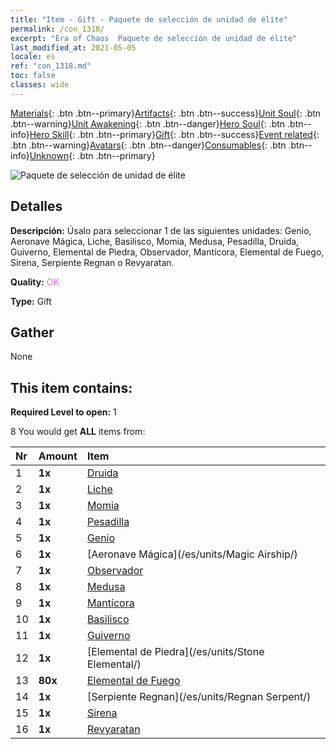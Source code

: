 ```yaml
---
title: "Item - Gift - Paquete de selección de unidad de élite"
permalink: /con_1318/
excerpt: "Era of Chaos  Paquete de selección de unidad de élite"
last_modified_at: 2021-05-05
locale: es
ref: "con_1318.md"
toc: false
classes: wide
---
```

 [Materials](/ItemsES/){: .btn .btn--primary}[Artifacts](/ItemsES/Artifacts/){: .btn .btn--success}[Unit Soul](/ItemsES/UnitSoul/){: .btn .btn--warning}[Unit Awakening](/ItemsES/UnitAwakening/){: .btn .btn--danger}[Hero Soul](/ItemsES/HeroSoul/){: .btn .btn--info}[Hero Skill](/ItemsES/HeroSkill/){: .btn .btn--primary}[Gift](/ItemsES/Gift/){: .btn .btn--success}[Event related](/ItemsES/Events/){: .btn .btn--warning}[Avatars](/ItemsES/Avatars/){: .btn .btn--danger}[Consumables](/ItemsES/Consumables/){: .btn .btn--info}[Unknown](/ItemsES/Unknown/){: .btn .btn--primary}

 ![Paquete de selección de unidad de élite](/images/t/i_907375.png)

## Detalles
 **Descripción:** Úsalo para seleccionar 1 de las siguientes unidades: Genio, Aeronave Mágica, Liche, Basilisco, Momia, Medusa, Pesadilla, Druida, Guiverno, Elemental de Piedra, Observador, Mantícora, Elemental de Fuego, Sirena, Serpiente Regnan o Revyaratan.

 **Quality:** <span style="color: #DA70D6">OK</span>

 **Type:** Gift

## Gather

  None

## This item contains:

 **Required Level to open:** 1

 8 You would get **ALL** items  from:

  | Nr | Amount |     Item    |
  |:---|:-------|:------------|
  | 1 |  **1x** | [Druida](/es/units/Druid/) |  | 
  | 2 |  **1x** | [Liche](/es/units/Lich/) |  | 
  | 3 |  **1x** | [Momia](/es/units/Mummy/) |  | 
  | 4 |  **1x** | [Pesadilla](/es/units/Nightmare/) |  | 
  | 5 |  **1x** | [Genio](/es/units/Genie/) |  | 
  | 6 |  **1x** | [Aeronave Mágica](/es/units/Magic Airship/) |  | 
  | 7 |  **1x** | [Observador](/es/units/Beholder/) |  | 
  | 8 |  **1x** | [Medusa](/es/units/Medusa/) |  | 
  | 9 |  **1x** | [Mantícora](/es/units/Manticore/) |  | 
  | 10 |  **1x** | [Basilisco](/es/units/Basilisk/) |  | 
  | 11 |  **1x** | [Guiverno](/es/units/Wyvern/) |  | 
  | 12 |  **1x** | [Elemental de Piedra](/es/units/Stone Elemental/) |  | 
  | 13 |  **80x** | [Elemental de Fuego](/ItemsES/unt_265/) |  | 
  | 14 |  **1x** | [Serpiente Regnan](/es/units/Regnan Serpent/) |  | 
  | 15 |  **1x** | [Sirena](/es/units/Mermaid/) |  | 
  | 16 |  **1x** | [Revyaratan](/es/units/Revyaratan/) |  | 

